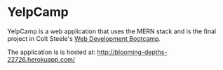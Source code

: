 # YelpCamp
YelpCamp is a web application that uses the MERN stack and is the final project in Colt Steele's [Web Development Bootcamp](https://www.udemy.com/course/the-web-developer-bootcamp/).


The application is is hosted at: http://blooming-depths-22726.herokuapp.com/
